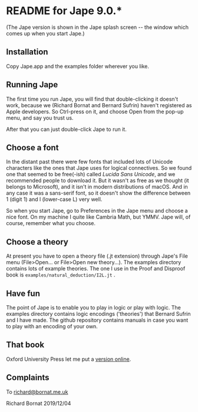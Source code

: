 # README for Jape 9.0.*

(The Jape version is shown in the Jape splash screen -- the window which comes up when you start Jape.)

## Installation

Copy Jape.app and the examples folder wherever you like. 

## Running Jape

The first time you run Jape, you will find that double-clicking it doesn't work, because we (Richard Bornat and Bernard Sufrin) haven't registered as Apple developers. So Ctrl-press on it, and choose Open from the pop-up menu, and say you trust us.

After that you can just double-click Jape to run it. 

## Choose a font

In the distant past there were few fonts that included lots of Unicode characters like the ones that Jape uses for logical connectives. So we found one that seemed to be free(-ish) called *Lucida Sans Unicode*, and we recommended people to download it. But it wasn't as free as we thought (it belongs to Microsoft), and it isn't in modern distributions of macOS. And in any case it was a sans-serif font, so it doesn't show the difference between 1 (digit 1) and l (lower-case L) very well. 

So when you start Jape, go to Preferences in the Jape menu and choose a nice font. On my machine I quite like Cambria Math, but YMMV. Jape will, of course, remember what you choose.

## Choose a theory

At present you have to open a theory file (.jt extension) through Jape's File menu (File>Open... or File>Open new theory...). The examples directory contains lots of example theories. The one I use in the Proof and Disproof book is `examples/natural_deduction/I2L.jt` .

## Have fun

The point of Jape is to enable you to play in logic or play with logic. The examples directory contains logic encodings ('theories') that Bernard Sufrin and I have made. The github repository contains manuals in case you want to play with an encoding of your own.

## That book

Oxford University Press let me put a [version online](https://homepages.phonecoop.coop/randj/richard/books/ProofandDisproof.pdf).

## Complaints

To richard@bornat.me.uk

Richard Bornat
2019/12/04
